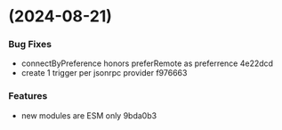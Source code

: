 #  (2024-08-21)


### Bug Fixes

* connectByPreference honors preferRemote as preferrence 4e22dcd
* create 1 trigger per jsonrpc provider f976663


### Features

* new modules are ESM only 9bda0b3



